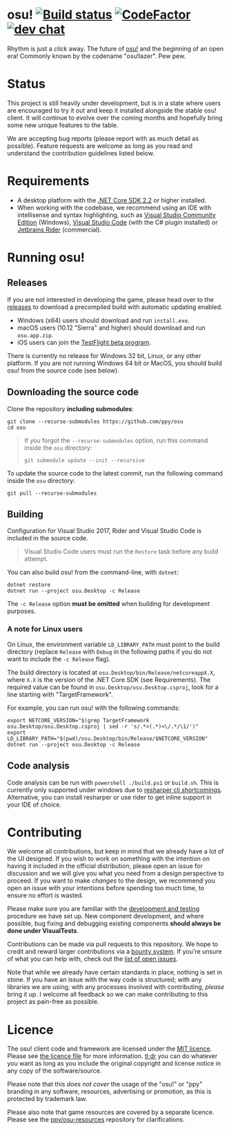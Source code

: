# osu! [![Build status](https://ci.appveyor.com/api/projects/status/u2p01nx7l6og8buh?svg=true)](https://ci.appveyor.com/project/peppy/osu)  [![CodeFactor](https://www.codefactor.io/repository/github/ppy/osu/badge)](https://www.codefactor.io/repository/github/ppy/osu) [![dev chat](https://discordapp.com/api/guilds/188630481301012481/widget.png?style=shield)](https://discord.gg/ppy)

Rhythm is just a *click* away. The future of [osu!](https://osu.ppy.sh) and the beginning of an open era! Commonly known by the codename "osu!lazer". Pew pew.

# Status

This project is still heavily under development, but is in a state where users are encouraged to try it out and keep it installed alongside the stable osu! client. It will continue to evolve over the coming months and hopefully bring some new unique features to the table.

We are accepting bug reports (please report with as much detail as possible). Feature requests are welcome as long as you read and understand the contribution guidelines listed below.

# Requirements

- A desktop platform with the [.NET Core SDK 2.2](https://www.microsoft.com/net/learn/get-started) or higher installed.
- When working with the codebase, we recommend using an IDE with intellisense and syntax highlighting, such as [Visual Studio Community Edition](https://www.visualstudio.com/) (Windows), [Visual Studio Code](https://code.visualstudio.com/) (with the C# plugin installed) or [Jetbrains Rider](https://www.jetbrains.com/rider/) (commercial).

# Running osu!

## Releases

If you are not interested in developing the game, please head over to the [releases](https://github.com/ppy/osu/releases) to download a precompiled build with automatic updating enabled.

- Windows (x64) users should download and run `install.exe`.
- macOS users (10.12 "Sierra" and higher) should download and run `osu.app.zip`.
- iOS users can join the [TestFlight beta program](https://t.co/xQJmHkfC18).

There is currently no release for Windows 32 bit, Linux, or any other platform. If you are not running Windows 64 bit or MacOS, you should build osu! from the source code (see below).

## Downloading the source code

Clone the repository **including submodules**:

```
git clone --recurse-submodules https://github.com/ppy/osu
cd osu
```

> If you forgot the `--recurse-submodules` option, run this command inside the `osu` directory:
>
> `git submodule update --init --recursive`

To update the source code to the latest commit, run the following command inside the `osu` directory:

```
git pull --recurse-submodules
```

## Building

Configuration for Visual Studio 2017, Rider and Visual Studio Code is included in the source code.

> Visual Studio Code users must run the `Restore` task before any build attempt.

You can also build osu! from the command-line, with `dotnet`:

```
dotnet restore
dotnet run --project osu.Desktop -c Release
```

The `-c Release` option **must be omitted** when building for development purposes.

### A note for Linux users

On Linux, the environment variable `LD_LIBRARY_PATH` must point to the build directory (replace `Release` with `Debug` in the following paths if you do not want to include the `-c Release` flag).

The build directory is located at `osu.Desktop/bin/Release/netcoreappX.X`, where `X.X` is the version of the .NET Core SDK (see Requirements). The required value can be found in `osu.Desktop/osu.Desktop.csproj`, look for a line starting with "TargetFramework".

For example, you can run osu! with the following commands:

```
export NETCORE_VERSION="$(grep TargetFramework osu.Desktop/osu.Desktop.csproj | sed -r 's/.*>(.*)<\/.*/\1/')"
export LD_LIBRARY_PATH="$(pwd)/osu.Desktop/bin/Release/$NETCORE_VERSION"
dotnet run --project osu.Desktop -c Release
```

## Code analysis

Code analysis can be run with `powershell ./build.ps1` or `build.sh`. This is currently only supported under windows due to [resharper cli shortcomings](https://youtrack.jetbrains.com/issue/RSRP-410004). Alternative, you can install resharper or use rider to get inline support in your IDE of choice.

# Contributing

We welcome all contributions, but keep in mind that we already have a lot of the UI designed. If you wish to work on something with the intention on having it included in the official distribution, please open an issue for discussion and we will give you what you need from a design perspective to proceed. If you want to make *changes* to the design, we recommend you open an issue with your intentions before spending too much time, to ensure no effort is wasted.

Please make sure you are familiar with the [development and testing](https://github.com/ppy/osu-framework/wiki/Development-and-Testing) procedure we have set up. New component development, and where possible, bug fixing and debugging existing components **should always be done under VisualTests**.

Contributions can be made via pull requests to this repository. We hope to credit and reward larger contributions via a [bounty system](https://www.bountysource.com/teams/ppy). If you're unsure of what you can help with, check out the [list of open issues](https://github.com/ppy/osu/issues).

Note that while we already have certain standards in place, nothing is set in stone. If you have an issue with the way code is structured; with any libraries we are using; with any processes involved with contributing, *please* bring it up. I welcome all feedback so we can make contributing to this project as pain-free as possible.

# Licence

The osu! client code and framework are licensed under the [MIT licence](https://opensource.org/licenses/MIT). Please see [the licence file](LICENCE) for more information. [tl;dr](https://tldrlegal.com/license/mit-license) you can do whatever you want as long as you include the original copyright and license notice in any copy of the software/source.

Please note that this *does not cover* the usage of the "osu!" or "ppy" branding in any software, resources, advertising or promotion, as this is protected by trademark law.

Please also note that game resources are covered by a separate licence. Please see the [ppy/osu-resources](https://github.com/ppy/osu-resources) repository for clarifications.
